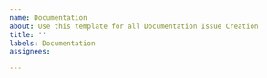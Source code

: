 ```yaml
---
name: Documentation
about: Use this template for all Documentation Issue Creation
title: ''
labels: Documentation
assignees:

---
```



